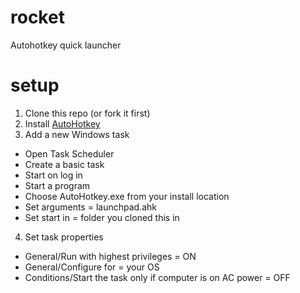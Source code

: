 rocket
======

Autohotkey quick launcher

setup
=====

1. Clone this repo (or fork it first)
2. Install [AutoHotkey](http://www.autohotkey.com/)
3. Add a new Windows task
  * Open Task Scheduler
  * Create a basic task
  * Start on log in
  * Start a program
  * Choose AutoHotkey.exe from your install location
  * Set arguments = launchpad.ahk
  * Set start in = folder you cloned this in
4. Set task properties 
  * General/Run with highest privileges = ON
  * General/Configure for = your OS
  * Conditions/Start the task only if computer is on AC power = OFF

